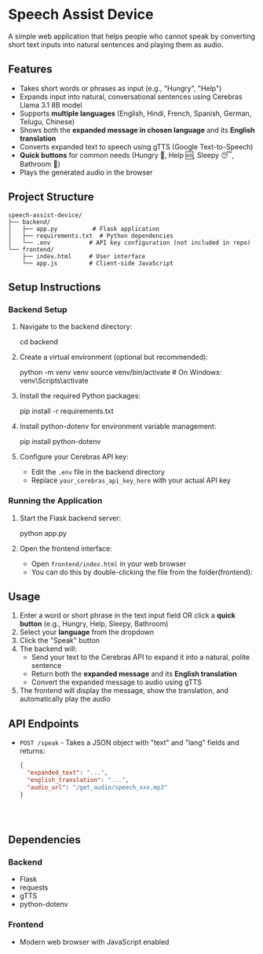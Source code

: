 # Speech Assist Device

A simple web application that helps people who cannot speak by converting short text inputs into natural sentences and playing them as audio.

## Features

- Takes short words or phrases as input (e.g., "Hungry", "Help")
- Expands input into natural, conversational sentences using Cerebras Llama 3.1 8B model
- Supports **multiple languages** (English, Hindi, French, Spanish, German, Telugu, Chinese)
- Shows both the **expanded message in chosen language** and its **English translation**
- Converts expanded text to speech using gTTS (Google Text-to-Speech)
- **Quick buttons** for common needs (Hungry 🍔, Help 🆘, Sleepy 😴, Bathroom 🚻)
- Plays the generated audio in the browser

## Project Structure

```
speech-assist-device/
├── backend/
│   ├── app.py          # Flask application
│   ├── requirements.txt  # Python dependencies
│   └── .env           # API key configuration (not included in repo)
└── frontend/
    ├── index.html     # User interface
    └── app.js         # Client-side JavaScript
```

## Setup Instructions

### Backend Setup

1. Navigate to the backend directory:
   
   cd backend
  

2. Create a virtual environment (optional but recommended):
   
   python -m venv venv
   source venv/bin/activate  # On Windows: venv\Scripts\activate
  

3. Install the required Python packages:
  
   pip install -r requirements.txt
  

4. Install python-dotenv for environment variable management:
  
   pip install python-dotenv
 

5. Configure your Cerebras API key:
   - Edit the `.env` file in the backend directory
   - Replace `your_cerebras_api_key_here` with your actual API key

### Running the Application

1. Start the Flask backend server:
  
   python app.py
   

2. Open the frontend interface:
   - Open `frontend/index.html` in your web browser
   - You can do this by double-clicking the file from the folder(frontend):
   

## Usage

1. Enter a word or short phrase in the text input field OR click a **quick button** (e.g., Hungry, Help, Sleepy, Bathroom)
2. Select your **language** from the dropdown
3. Click the "Speak" button
4. The backend will:
   - Send your text to the Cerebras API to expand it into a natural, polite sentence
   - Return both the **expanded message** and its **English translation**
   - Convert the expanded message to audio using gTTS
5. The frontend will display the message, show the translation, and automatically play the audio

## API Endpoints

- `POST /speak` - Takes a JSON object with "text" and "lang" fields and returns:
  ```json
  {
    "expanded_text": "...",
    "english_translation": "...",
    "audio_url": "/get_audio/speech_xxx.mp3"
  }





## Dependencies

### Backend
- Flask
- requests
- gTTS
- python-dotenv

### Frontend
- Modern web browser with JavaScript enabled
